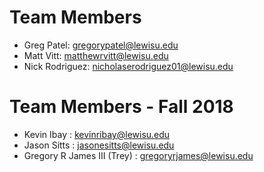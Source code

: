 # Team Members
- Greg Patel: gregorypatel@lewisu.edu
- Matt Vitt: matthewrvitt@lewisu.edu
- Nick Rodriguez: nicholaserodriguez01@lewisu.edu


# Team Members - Fall 2018
- Kevin Ibay : kevinribay@lewisu.edu
- Jason Sitts : jasonesitts@lewisu.edu
- Gregory R James III (Trey) : gregoryrjames@lewisu.edu
